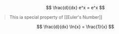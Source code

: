 
$$
\frac{d}{dx} e^x = e^x
$$

> This ia special property of [[Euler's Number]]

$$
\frac{d}{dx} \ln{x} = \frac{1}{x}
$$
